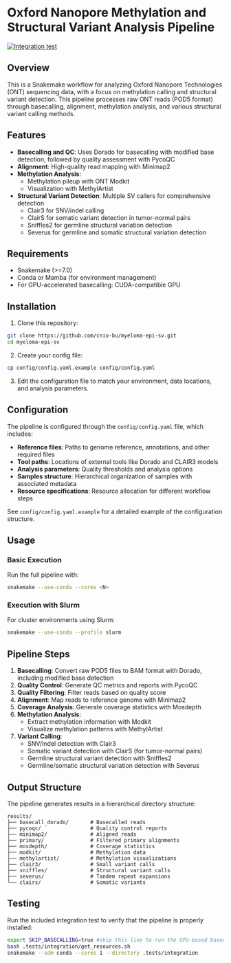 # Oxford Nanopore Methylation and Structural Variant Analysis Pipeline

[![Integration test](https://github.com/cnio-bu/myeloma-epi-sv/actions/workflows/integration-test.yaml/badge.svg)](https://github.com/cnio-bu/myeloma-epi-sv/actions/workflows/integration-test.yaml)

## Overview

This is a Snakemake workflow for analyzing Oxford Nanopore Technologies (ONT) sequencing data, with a focus on methylation calling and structural variant detection. This pipeline processes raw ONT reads (POD5 format) through basecalling, alignment, methylation analysis, and various structural variant calling methods.

## Features

- **Basecalling and QC**: Uses Dorado for basecalling with modified base detection, followed by quality assessment with PycoQC
- **Alignment**: High-quality read mapping with Minimap2
- **Methylation Analysis**:
  - Methylation pileup with ONT Modkit
  - Visualization with MethylArtist
- **Structural Variant Detection**: Multiple SV callers for comprehensive detection
  - Clair3 for SNV/indel calling
  - ClairS for somatic variant detection in tumor-normal pairs
  - Sniffles2 for germline structural variation detection
  - Severus for germline and somatic structural variation detection

## Requirements

- Snakemake (>=7.0)
- Conda or Mamba (for environment management)
- For GPU-accelerated basecalling: CUDA-compatible GPU

## Installation

1. Clone this repository:
```bash
git clone https://github.com/cnio-bu/myeloma-epi-sv.git
cd myeloma-epi-sv
```
2. Create your config file:
```bash
cp config/config.yaml.example config/config.yaml
```
3. Edit the configuration file to match your environment, data locations, and analysis parameters.

## Configuration

The pipeline is configured through the `config/config.yaml` file, which includes:

- **Reference files**: Paths to genome reference, annotations, and other required files
- **Tool paths**: Locations of external tools like Dorado and CLAIR3 models
- **Analysis parameters**: Quality thresholds and analysis options
- **Samples structure**: Hierarchical organization of samples with associated metadata
- **Resource specifications**: Resource allocation for different workflow steps

See `config/config.yaml.example` for a detailed example of the configuration structure.

## Usage

### Basic Execution

Run the full pipeline with:
```bash
snakemake --use-conda --cores <N>
```

### Execution with Slurm

For cluster environments using Slurm:
```bash
snakemake --use-conda --profile slurm
```

## Pipeline Steps

1. **Basecalling**: Convert raw POD5 files to BAM format with Dorado, including modified base detection
2. **Quality Control**: Generate QC metrics and reports with PycoQC
3. **Quality Filtering**: Filter reads based on quality score
4. **Alignment**: Map reads to reference genome with Minimap2
5. **Coverage Analysis**: Generate coverage statistics with Mosdepth
6. **Methylation Analysis**:
   - Extract methylation information with Modkit
   - Visualize methylation patterns with MethylArtist
7. **Variant Calling**:
   - SNV/indel detection with Clair3
   - Somatic variant detection with ClairS (for tumor-normal pairs)
   - Germline structural variant detection with Sniffles2
   - Germline/somatic structural variation detection with Severus

## Output Structure

The pipeline generates results in a hierarchical directory structure:

```
results/
├── basecall_dorado/       # Basecalled reads
├── pycoqc/                # Quality control reports
├── minimap2/              # Aligned reads
├── primary/               # Filtered primary alignments
├── mosdepth/              # Coverage statistics
├── modkit/                # Methylation data
├── methylartist/          # Methylation visualizations
├── clair3/                # Small variant calls
├── sniffles/              # Structural variant calls
├── severus/               # Tandem repeat expansions
└── clairs/                # Somatic variants
```

## Testing

Run the included integration test to verify that the pipeline is properly installed:

```bash
export SKIP_BASECALLING=true #skip this line to run the GPU-based basecalling step
bash .tests/integration/get_resources.sh
snakemake --sdm conda --cores 1 --directory .tests/integration
```
